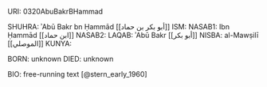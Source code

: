 URI: 0320AbuBakrBHammad

SHUHRA: ʾAbū Bakr bn Ḥammād [[أبو بكر بن حماد]]
ISM: 
NASAB1: Ibn Ḥammād [[ابن حماد]]
NASAB2: 
LAQAB: ʾAbū Bakr [[أبو بكر]]
NISBA: al-Mawṣilī [[الموصلي]]
KUNYA: 

BORN: unknown
DIED: unknown

BIO: free-running text [@stern_early_1960]
